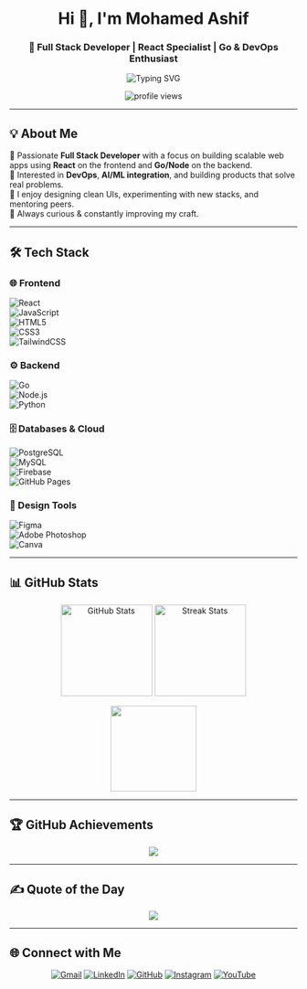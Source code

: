 <h1 align="center">Hi 👋, I'm Mohamed Ashif</h1>
<h3 align="center">🚀 Full Stack Developer | React Specialist | Go & DevOps Enthusiast</h3>

<p align="center">
  <img src="https://readme-typing-svg.herokuapp.com?font=Fira+Code&pause=1000&color=36BCF7&width=500&lines=Full+Stack+Developer;React+%26+Frontend+Specialist;GoLang+%7C+DevOps+Learner;Always+Learning+%26+Building" alt="Typing SVG" />
</p>

<p align="center">
  <img src="https://komarev.com/ghpvc/?username=Ris-Codes&label=Profile%20Views&color=0e75b6&style=flat" alt="profile views"/>
</p>

---

## 💡 About Me  

🔹 Passionate **Full Stack Developer** with a focus on building scalable web apps using **React** on the frontend and **Go/Node** on the backend.  
🔹 Interested in **DevOps**, **AI/ML integration**, and building products that solve real problems.  
🔹 I enjoy designing clean UIs, experimenting with new stacks, and mentoring peers.  
🔹 Always curious & constantly improving my craft.  

---

## 🛠️ Tech Stack  

### 🌐 Frontend  
![React](https://img.shields.io/badge/React-20232A?logo=react&logoColor=61DAFB)  
![JavaScript](https://img.shields.io/badge/JavaScript-F7DF1E?logo=javascript&logoColor=black)  
![HTML5](https://img.shields.io/badge/HTML5-E34F26?logo=html5&logoColor=white)  
![CSS3](https://img.shields.io/badge/CSS3-1572B6?logo=css3&logoColor=white)  
![TailwindCSS](https://img.shields.io/badge/Tailwind_CSS-38B2AC?logo=tailwind-css&logoColor=white)  

### ⚙️ Backend  
![Go](https://img.shields.io/badge/Go-00ADD8?logo=go&logoColor=white)  
![Node.js](https://img.shields.io/badge/Node.js-43853D?logo=node.js&logoColor=white)  
![Python](https://img.shields.io/badge/Python-3776AB?logo=python&logoColor=white)  

### 🗄️ Databases & Cloud  
![PostgreSQL](https://img.shields.io/badge/PostgreSQL-316192?logo=postgresql&logoColor=white)  
![MySQL](https://img.shields.io/badge/MySQL-4479A1?logo=mysql&logoColor=white)  
![Firebase](https://img.shields.io/badge/Firebase-FFCA28?logo=firebase&logoColor=black)  
![GitHub Pages](https://img.shields.io/badge/GitHub%20Pages-181717?logo=github&logoColor=white)  

### 🎨 Design Tools  
![Figma](https://img.shields.io/badge/Figma-F24E1E?logo=figma&logoColor=white)  
![Adobe Photoshop](https://img.shields.io/badge/Photoshop-31A8FF?logo=adobe-photoshop&logoColor=white)  
![Canva](https://img.shields.io/badge/Canva-00C4CC?logo=canva&logoColor=white)  

---

## 📊 GitHub Stats  

<p align="center">
  <img src="https://github-readme-stats.vercel.app/api?username=ashifkkt&show_icons=true&theme=radical" alt="GitHub Stats" height="160"/>
  <img src="https://github-readme-streak-stats.herokuapp.com/?user=ashifkkt&theme=radical" alt="Streak Stats" height="160"/>
</p>

<p align="center">
  <img src="https://github-readme-stats.vercel.app/api/top-langs/?username=ashifkkt&layout=compact&theme=radical" height="150"/>
</p>

---

## 🏆 GitHub Achievements  

<p align="center">
  <img src="https://github-profile-trophy.vercel.app/?username=ashifkkt&theme=onedark&no-frame=true&margin-w=10&row=1" />
</p>

---

## ✍️ Quote of the Day  

<p align="center">
  <img src="https://quotes-github-readme.vercel.app/api?type=horizontal&theme=radical"/>
</p>

---

## 🌐 Connect with Me  

<p align="center">
  <a href="mailto:ashifkkt1010@gmail.com"><img src="https://img.icons8.com/bubbles/50/gmail.png" alt="Gmail"/></a>
  <a href="https://linkedin.com/in/ashif-kkt"><img src="https://img.icons8.com/bubbles/50/linkedin.png" alt="LinkedIn"/></a>
  <a href="https://github.com/ashifkkt"><img src="https://img.icons8.com/bubbles/50/github.png" alt="GitHub"/></a>
  <a href="https://www.instagram.com/ashif_kkt"><img src="https://img.icons8.com/bubbles/50/instagram.png" alt="Instagram"/></a>
  <a href="https://www.youtube.com/@mohamedAshif"><img src="https://img.icons8.com/bubbles/50/youtube.png" alt="YouTube"/></a>
</p>
